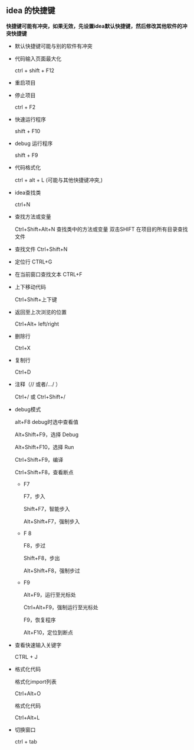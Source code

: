## idea 的快捷键

**快捷键可能有冲突，如果无效，先设置idea默认快捷键，然后修改其他软件的冲突快捷键**
- 默认快捷键可能与别的软件有冲突

- 代码输入页面最大化

    ctrl + shift + F12

- 重启项目

- 停止项目

    ctrl + F2

- 快速运行程序

    shift + F10

- debug 运行程序

    shift + F9

- 代码格式化

    ctrl + alt + L (可能与其他快捷键冲突,)

- idea查找类

    ctrl+N
- 查找方法或变量

    Ctrl+Shift+Alt+N 查找类中的方法或变量
    双击SHIFT 在项目的所有目录查找文件
-  查找文件
    Ctrl+Shift+N 
    
- 定位行 
    CTRL+G   

- 在当前窗口查找文本 
    CTRL+F  


- 上下移动代码

    Ctrl+Shift+上下键  
- 返回至上次浏览的位置

    Ctrl+Alt+ left/right 
- 删除行

    Ctrl+X 
- 复制行

    Ctrl+D 
- 注释（// 或者/*...*/ ）

    Ctrl+/ 或 Ctrl+Shift+/  


- debug模式

    
    alt+F8          debug时选中查看值
    
    Alt+Shift+F9，选择 Debug
    
    Alt+Shift+F10，选择 Run
    
    Ctrl+Shift+F9，编译
    
    Ctrl+Shift+F8，查看断点

    - F7

        F7，步入
        
        Shift+F7，智能步入
        
        Alt+Shift+F7，强制步入
    
    - F 8

        F8，步过
    
        Shift+F8，步出
        
        Alt+Shift+F8，强制步过


    - F9

        Alt+F9，运行至光标处
        
        Ctrl+Alt+F9，强制运行至光标处
        
        F9，恢复程序
        
        Alt+F10，定位到断点

- 查看快速输入关键字

    CTRL + J

- 格式化代码

    格式化import列表
        
    Ctrl+Alt+O
    
    格式化代码
    
    Ctrl+Alt+L

- 切换窗口

    ctrl + tab


